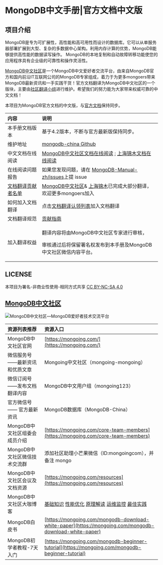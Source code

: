 # MongoDB中文手册\|官方文档中文版

## 项目介绍

MongoDB是专为可扩展性，高性能和高可用性而设计的数据库。它可以从单服务器部署扩展到大型、复杂的多数据中心架构。利用内存计算的优势，MongoDB能够提供高性能的数据读写操作。 MongoDB的本地复制和自动故障转移功能使您的应用程序具有企业级的可靠性和操作灵活性。

[MongoDB中文社区](https://mongoing.com/)是一个MongoDB中文爱好者交流平台，由来自MongoDB官方和国内前沿IT互联网公司的MongoDB专家组成，着力于为更多mongoers带来MongoDB最新资讯和一手实践干货！官方文档翻译为MongoDB中文社区的一个版块，主要由[社区翻译小组](https://mongoing.com/translators)进行维护。希望我们的努力能为大家带来权威可靠的中文文档！

本项目为MongoDB官方文档的中文版，与[官方文档](https://docs.mongodb.com/manual/)保持同步。

<table>
  <thead>
    <tr>
      <th style="text-align:left">&#x5185;&#x5BB9;</th>
      <th style="text-align:left">&#x8BF4;&#x660E;</th>
    </tr>
  </thead>
  <tbody>
    <tr>
      <td style="text-align:left">&#x672C;&#x624B;&#x518C;&#x6587;&#x6863;&#x7248;&#x672C;</td>
      <td style="text-align:left">&#x57FA;&#x4E8E;4.2&#x7248;&#x672C;&#xFF0C;&#x4E0D;&#x65AD;&#x4E0E;&#x5B98;&#x65B9;&#x6700;&#x65B0;&#x7248;&#x4FDD;&#x6301;&#x540C;&#x6B65;&#x3002;</td>
    </tr>
    <tr>
      <td style="text-align:left">&#x7EF4;&#x62A4;&#x5730;&#x5740;</td>
      <td style="text-align:left"><a href="https://github.com/mongodb-china/MongoDB-CN-Manual">mongodb-china Github</a>
      </td>
    </tr>
    <tr>
      <td style="text-align:left">&#x4E2D;&#x6587;&#x6587;&#x6863;&#x5728;&#x7EBF;&#x9605;&#x8BFB;</td>
      <td
      style="text-align:left"><a href="https://docs.mongoing.com/">MongoDB&#x4E2D;&#x6587;&#x793E;&#x533A;&#x6587;&#x6863;&#x5728;&#x7EBF;&#x9605;&#x8BFB;</a> ;
        <a
        href="https://docs.jinmu.info/MongoDB-Manual-zh/">&#x4E0A;&#x6D77;&#x9526;&#x6728;&#x6587;&#x6863;&#x5728;&#x7EBF;&#x9605;&#x8BFB;</a>
          </td>
    </tr>
    <tr>
      <td style="text-align:left">&#x5728;&#x7EBF;&#x9605;&#x8BFB;&#x95EE;&#x9898;&#x62A5;&#x544A;</td>
      <td
      style="text-align:left">&#x5982;&#x679C;&#x60A8;&#x53D1;&#x73B0;&#x95EE;&#x9898;&#xFF0C;&#x8BF7;&#x5728;
        <a
        href="https://github.com/mongodb-china/MongoDB-CN-Manual/issues">MongoDB-Manual-zh/issues</a>&#x4E0A;&#x63D0; issue</td>
    </tr>
    <tr>
      <td style="text-align:left"><a href="https://github.com/mongodb-china/MongoDB-CN-Manual/blob/master/List-of-contributors.md">&#x6587;&#x6863;&#x7FFB;&#x8BD1;&#x8D21;&#x732E;&#x8005;&#x540D;&#x5355;</a>
      </td>
      <td style="text-align:left"><a href="https://mongoing.com/">MongoDB&#x4E2D;&#x6587;&#x793E;&#x533A;</a>&amp;
        <a
        href="http://www.jinmuinfo.com/">&#x4E0A;&#x6D77;&#x9526;&#x6728;</a>&#x5DF2;&#x5B8C;&#x6210;&#x5927;&#x90E8;&#x5206;&#x7FFB;&#x8BD1;&#xFF0C;&#x6B22;&#x8FCE;&#x66F4;&#x591A;mongoers&#x52A0;&#x5165;</td>
    </tr>
    <tr>
      <td style="text-align:left">&#x5982;&#x4F55;&#x52A0;&#x5165;&#x6587;&#x6863;&#x7FFB;&#x8BD1;</td>
      <td
      style="text-align:left">&#x70B9;&#x51FB;<a href="https://github.com/mongodb-china/MongoDB-CN-Manual/blob/master/Document-translation-claim-list.md">&#x6587;&#x6863;&#x7FFB;&#x8BD1;&#x8BA4;&#x9886;&#x5217;&#x8868;</a>&#x52A0;&#x5165;&#x6587;&#x6863;&#x7FFB;&#x8BD1;</td>
    </tr>
    <tr>
      <td style="text-align:left">&#x6587;&#x6863;&#x7FFB;&#x8BD1;&#x89C4;&#x8303;</td>
      <td style="text-align:left"><a href="https://github.com/mongodb-china/MongoDB-CN-Manual/blob/master/CONTRIBUTING.md">&#x8D21;&#x732E;&#x6307;&#x5357;</a>
      </td>
    </tr>
    <tr>
      <td style="text-align:left">&#x52A0;&#x5165;&#x7FFB;&#x8BD1;&#x6743;&#x76CA;</td>
      <td style="text-align:left">
        <p>&#x7FFB;&#x8BD1;&#x5185;&#x5BB9;&#x5C06;&#x7531;MongoDB&#x4E2D;&#x6587;&#x793E;&#x533A;&#x4E13;&#x5BB6;&#x8FDB;&#x884C;&#x5BA1;&#x6838;&#xFF0C;</p>
        <p>&#x5BA1;&#x6838;&#x901A;&#x8FC7;&#x540E;&#x5C06;&#x4FDD;&#x7559;&#x7F72;&#x540D;&#x6743;&#x53D1;&#x5E03;&#x5230;&#x672C;&#x624B;&#x518C;&#x53CA;MongoDB&#x4E2D;&#x6587;&#x793E;&#x533A;&#x5FAE;&#x4FE1;&#x5185;&#x5BB9;&#x5E73;&#x53F0;&#x3002;</p>
      </td>
    </tr>
  </tbody>
</table>

## LICENSE

  本项目为署名-非商业性使用-相同方式共享 [CC BY-NC-SA 4.0](https://creativecommons.org/licenses/by-nc-sa/4.0/deed.zh)

## [MongoDB中文社区](https://mongoing.com/)

![MongoDB&#x4E2D;&#x6587;&#x793E;&#x533A;&#x2014;MongoDB&#x7231;&#x597D;&#x8005;&#x6280;&#x672F;&#x4EA4;&#x6D41;&#x5E73;&#x53F0;](https://mongoing.com/wp-content/uploads/2020/09/6de8a4680ef684d-2.png)

| 资源列表推荐 | 资源入口 |
| :--- | :--- |
| MongoDB中文社区官网 | [https://mongoing.com/](https://mongoing.com/) |
| 微信服务号 ——最新资讯和优质文章 | Mongoing中文社区（mongoing-mongoing） |
| 微信订阅号 ——发布文档翻译内容 | MongoDB中文用户组（mongoing123） |
| 官方微信号 —— 官方最新资讯 | MongoDB数据库（MongoDB-China） |
| MongoDB中文社区组委会成员介绍 | [https://mongoing.com/core-team-members](https://mongoing.com/core-team-members) |
| MongoDB中文社区微信技术交流群 | 添加社区助理小芒果微信（ID:mongoingcom），并备注 mongo |
| MongoDB中文社区会议及文档资源 | [https://mongoing.com/resources](https://mongoing.com/resources) |
| MongoDB中文社区大咖博客 |  [基础知识](https://mongoing.com/basic-knowledge)  [性能优化](https://mongoing.com/performance-optimization)  [原理解读](https://mongoing.com/interpretation-of-principles)  [运维监控](https://mongoing.com/operation-and-maintenance-monitoring)  [最佳实践](https://mongoing.com/best-practices)  |
| MongoDB白皮书 | [https://mongoing.com/mongodb-download-white-paper](https://mongoing.com/mongodb-download-white-paper) |
| MongoDB初学者教程-7天入门 | [https://mongoing.com/mongodb-beginner-tutorial](https://mongoing.com/mongodb-beginner-tutorial) |

